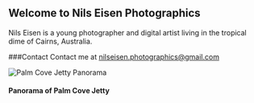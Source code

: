 ## Welcome to Nils Eisen Photographics

Nils Eisen is a young photographer and digital artist living in the tropical dime of Cairns, Australia.

###Contact
Contact me at [nilseisen.photographics@gmail.com](mailto:nilseisen.photographics@gmail.com)


![Palm Cove Jetty Panorama](https://nilseisen-photographics.github.io/images/PalmCovePanorama.jpg)
#### Panorama of Palm Cove Jetty
